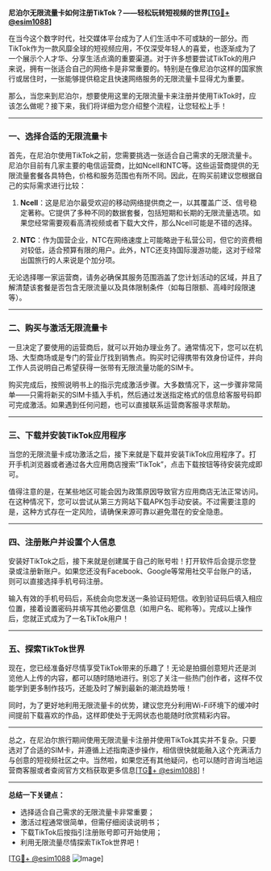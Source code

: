 **尼泊尔无限流量卡如何注册TikTok？——轻松玩转短视频的世界[[TG💪+ @esim1088](https://t.me/s/esim1088)]**

在当今这个数字时代，社交媒体平台成为了人们生活中不可或缺的一部分。而TikTok作为一款风靡全球的短视频应用，不仅深受年轻人的喜爱，也逐渐成为了一个展示个人才华、分享生活点滴的重要渠道。对于许多想要尝试TikTok的用户来说，拥有一张适合自己的网络卡是非常重要的。特别是在像尼泊尔这样的国家旅行或居住时，一张能够提供稳定且快速网络服务的无限流量卡显得尤为重要。

那么，当您来到尼泊尔，想要使用这里的无限流量卡来注册并使用TikTok时，应该怎么做呢？接下来，我们将详细为您介绍整个流程，让您轻松上手！

---

### 一、选择合适的无限流量卡

首先，在尼泊尔使用TikTok之前，您需要挑选一张适合自己需求的无限流量卡。尼泊尔目前有几家主要的电信运营商，比如Ncell和NTC等。这些运营商提供的无限流量套餐各具特色，价格和服务范围也有所不同。因此，在购买前建议您根据自己的实际需求进行比较：

1. **Ncell**：这是尼泊尔最受欢迎的移动网络提供商之一，以其覆盖广泛、信号稳定著称。它提供了多种不同的数据套餐，包括短期和长期的无限流量选项。如果您经常需要观看高清视频或者下载大文件，那么Ncell可能是不错的选择。
   
2. **NTC**：作为国营企业，NTC在网络速度上可能略逊于私营公司，但它的资费相对较低，适合预算有限的用户。此外，NTC还支持国际漫游功能，这对于经常出国旅行的人来说是个加分项。

无论选择哪一家运营商，请务必确保其服务范围涵盖了您计划活动的区域，并且了解清楚该套餐是否包含无限流量以及具体限制条件（如每日限额、高峰时段限速等）。

---

### 二、购买与激活无限流量卡

一旦决定了要使用的运营商后，就可以开始办理业务了。通常情况下，您可以在机场、大型商场或是专门的营业厅找到销售点。购买时记得携带有效身份证件，并向工作人员说明自己希望获得一张带有无限流量功能的SIM卡。

购买完成后，按照说明书上的指示完成激活步骤。大多数情况下，这一步骤非常简单——只需将新买的SIM卡插入手机，然后通过发送指定格式的信息给客服号码即可完成激活。如果遇到任何问题，也可以直接联系运营商客服寻求帮助。

---

### 三、下载并安装TikTok应用程序

当您的无限流量卡成功激活之后，接下来就是下载并安装TikTok应用程序了。打开手机浏览器或者通过各大应用商店搜索“TikTok”，点击下载按钮等待安装完成即可。

值得注意的是，在某些地区可能会因为政策原因导致官方应用商店无法正常访问。在这种情况下，您可以尝试从第三方网站下载APK包手动安装。不过需要注意的是，这种方式存在一定风险，请确保来源可靠以避免潜在的安全隐患。

---

### 四、注册账户并设置个人信息

安装好TikTok之后，接下来就是创建属于自己的账号啦！打开软件后会提示您登录或注册新账户。如果您还没有Facebook、Google等常用社交平台账户的话，则可以直接选择手机号码注册。

输入有效的手机号码后，系统会向您发送一条验证码短信。收到验证码后填入相应位置，接着设置密码并填写其他必要信息（如用户名、昵称等）。完成以上操作后，您就正式成为了一名TikTok用户！

---

### 五、探索TikTok世界

现在，您已经准备好尽情享受TikTok带来的乐趣了！无论是拍摄创意短片还是浏览他人上传的内容，都可以随时随地进行。别忘了关注一些热门创作者，这样不仅能学到更多制作技巧，还能及时了解到最新的潮流趋势哦！

同时，为了更好地利用无限流量卡的优势，建议您充分利用Wi-Fi环境下的缓冲时间提前下载喜欢的作品，这样即使处于无网状态也能随时欣赏精彩内容。

---

总之，在尼泊尔旅行期间使用无限流量卡注册并使用TikTok其实并不复杂。只要选对了合适的SIM卡，并遵循上述指南逐步操作，相信很快就能融入这个充满活力与创意的短视频社区之中。当然啦，如果您还有其他疑问，也可以随时咨询当地运营商客服或者查阅官方文档获取更多信息[[TG💪+ @esim1088](https://t.me/s/esim1088)]！

---

**总结一下关键点：**
- 选择适合自己需求的无限流量卡非常重要；
- 激活过程通常很简单，但需仔细阅读说明书；
- 下载TikTok后按指引注册账号即可开始使用；
- 利用无限流量尽情探索TikTok世界吧！

[[TG💪+ @esim1088](https://t.me/s/esim1088) ![Image](https://i.postimg.cc/4NQfJmqS/Snipaste-2025-05-13-00-14-12.png)]